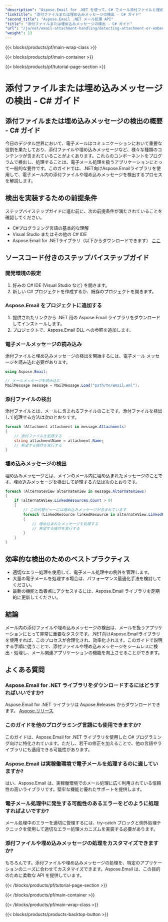 ```yaml
---
"description": "Aspose.Email for .NET を使って、C# でメール添付ファイルと埋め込みメッセージの検出をマスターしましょう。包括的なガイドでメール処理のレベルアップを目指しましょう。"
"linktitle": "添付ファイルまたは埋め込みメッセージの検出 - C# ガイド"
"second_title": "Aspose.Email .NET メール処理 API"
"title": "添付ファイルまたは埋め込みメッセージの検出 - C# ガイド"
"url": "/ja/net/email-attachment-handling/detecting-attachment-or-embedded-message-csharp-guide/"
"weight": 13
---
```


{{< blocks/products/pf/main-wrap-class >}}

{{< blocks/products/pf/main-container >}}

{{< blocks/products/pf/tutorial-page-section >}}

# 添付ファイルまたは埋め込みメッセージの検出 - C# ガイド


## 添付ファイルまたは埋め込みメッセージの検出の概要 - C# ガイド

今日のデジタル世界において、電子メールはコミュニケーションにおいて重要な役割を果たしており、添付ファイルや埋め込みメッセージなど、様々な種類のコンテンツが含まれていることがよくあります。これらのコンポーネントをプログラムで検出し、処理することは、電子メール処理を扱うアプリケーションにとって一般的な要件です。このガイドでは、.NET向けAspose.Emailライブラリを使用して、電子メール内の添付ファイルや埋め込みメッセージを検出するプロセスを解説します。

## 検出を実装するための前提条件

ステップバイステップガイドに進む前に、次の前提条件が満たされていることを確認してください。

- C#プログラミング言語の基本的な理解
- Visual Studio またはその他の C# IDE
- Aspose.Email for .NETライブラリ（以下からダウンロードできます） [ここ](https://products.aspose.com/email/net）)

## ソースコード付きのステップバイステップガイド

### 開発環境の設定

1. 好みの C# IDE (Visual Studio など) を開きます。
2. 新しい C# プロジェクトを作成するか、既存のプロジェクトを開きます。

### Aspose.Email をプロジェクトに追加する

1. 提供されたリンクから .NET 用の Aspose.Email ライブラリをダウンロードしてインストールします。
2. プロジェクトで、Aspose.Email DLL への参照を追加します。

### 電子メールメッセージの読み込み

添付ファイルと埋め込みメッセージの検出を開始するには、電子メール メッセージを読み込む必要があります。

```csharp
using Aspose.Email;

// メールメッセージを読み込む
MailMessage message = MailMessage.Load("path/to/email.eml");
```

### 添付ファイルの検出

添付ファイルとは、メールに含まれるファイルのことです。添付ファイルを検出して処理する方法は次のとおりです。

```csharp
foreach (Attachment attachment in message.Attachments)
{
    // 添付ファイルを処理する
    string attachmentName = attachment.Name;
    // 希望する操作を実行する
}
```

### 埋め込みメッセージの検出

埋め込みメッセージとは、メインのメール内に埋め込まれたメッセージのことです。埋め込みメッセージを検出して処理する方法は次のとおりです。

```csharp
foreach (AlternateView alternateView in message.AlternateViews)
{
    if (alternateView.LinkedResources.Count > 0)
    {
        // この代替ビューには埋め込みメッセージが含まれています
        foreach (LinkedResource linkedResource in alternateView.LinkedResources)
        {
            // 埋め込まれたメッセージを処理する
            // 希望する操作を実行する
        }
    }
}
```

## 効率的な検出のためのベストプラクティス

- 適切なエラー処理を使用して、電子メール処理中の例外を管理します。
- 大量の電子メールを処理する場合は、パフォーマンス最適化手法を検討してください。
- 最新の機能と改善点にアクセスするには、Aspose.Email ライブラリを定期的に更新してください。

## 結論

メール内の添付ファイルや埋め込みメッセージの検出は、メールを扱うアプリケーションにとって非常に重要なタスクです。.NET向けAspose.Emailライブラリを使用すれば、このプロセスが合理化され、効率化されます。このガイドで説明する手順に従うことで、添付ファイルや埋め込みメッセージをシームレスに検出・処理し、メール関連アプリケーションの機能を向上させることができます。

## よくある質問

### Aspose.Email for .NET ライブラリをダウンロードするにはどうすればいいですか?

Aspose.Email for .NET ライブラリは Aspose.Releases からダウンロードできます。 [Aspose.リリース](https://releases。aspose.com/email/net/).

### このガイドを他のプログラミング言語にも使用できますか?

このガイドは、Aspose.Email for .NET ライブラリを使用した C# プログラミング向けに特化されています。ただし、若干の修正を加えることで、他の言語やライブラリにも適用できる可能性があります。

### Aspose.Email は実稼働環境で電子メールを処理するのに適していますか?

はい、Aspose.Email は、実稼働環境でのメール処理に広く利用されている信頼性の高いライブラリです。堅牢な機能と優れたサポートを提供します。

### 電子メール処理中に発生する可能性のあるエラーをどのように処理すればよいですか?

メール処理中のエラーを適切に管理するには、try-catch ブロックと例外処理テクニックを使用して適切なエラー処理メカニズムを実装する必要があります。

### 添付ファイルや埋め込みメッセージの処理をカスタマイズできますか?

もちろんです。添付ファイルや埋め込みメッセージの処理を、特定のアプリケーションのニーズに合わせてカスタマイズできます。Aspose.Email は、この目的のために柔軟な API を提供しています。

{{< /blocks/products/pf/tutorial-page-section >}}

{{< /blocks/products/pf/main-container >}}

{{< /blocks/products/pf/main-wrap-class >}}

{{< blocks/products/products-backtop-button >}}